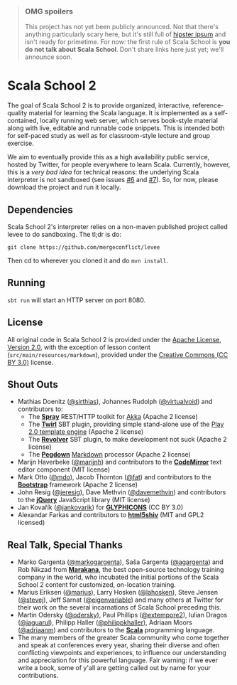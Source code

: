 > ### OMG spoilers
>
> This project has not yet been publicly announced. Not that there's anything particularly scary here, but it's still full of [hipster ipsum](http://hipsteripsum.me/) and isn't ready for primetime. For now: the first rule of Scala School is **you do not talk about Scala School**. Don't share links here just yet; we'll announce soon.

# Scala School 2

The goal of Scala School 2 is to provide organized, interactive, reference-quality material for learning the Scala language. It is implemented as a self-contained, locally running web server, which serves book-style material along with live, editable and runnable code snippets. This is intended both for self-paced study as well as for classroom-style lecture and group exercise.

We aim to eventually provide this as a high availability public service, hosted by Twitter, for people everywhere to learn Scala. Currently, however, this is a *very bad idea* for technical reasons: the underlying Scala interpreter is not sandboxed (see issues [#6](https://github.com/twitter/scala_school2/issues/6) and [#7](https://github.com/twitter/scala_school2/issues/7)). So, for now, please download the project and run it locally.

## Dependencies

Scala School 2's interpreter relies on a non-maven published project called levee to do sandboxing. The tl;dr is do:

`git clone https://github.com/mergeconflict/levee`

Then cd to wherever you cloned it and do `mvn install`.

## Running

`sbt run` will start an HTTP server on port 8080.

## License

All original code in Scala School 2 is provided under the [Apache License, Version 2.0](http://www.apache.org/licenses/LICENSE-2.0.html), with the exception of lesson content (`src/main/resources/markdown`), provided under the [Creative Commons (CC BY 3.0)](http://creativecommons.org/licenses/by/3.0/legalcode) license.

## Shout Outs

* Mathias Doenitz ([@sirthias](https://twitter.com/sirthias)), Johannes Rudolph ([@virtualvoid](https://twitter.com/virtualvoid)) and contributors to:
  * The **[Spray](http://spray.io/)** REST/HTTP toolkit for [Akka](http://akka.io/) (Apache 2 license)
  * The **[Twirl](https://github.com/spray/twirl)** SBT plugin, providing simple stand-alone use of the [Play 2.0 template engine](http://www.playframework.com/documentation/2.0/ScalaTemplates) (Apache 2 license)
  * The **[Revolver](https://github.com/spray/sbt-revolver)** SBT plugin, to make development not suck (Apache 2 license)
  * The **[Pegdown](https://github.com/sirthias/pegdown)** [Markdown](http://daringfireball.net/projects/markdown/) processor (Apache 2 license)
* Marijn Haverbeke ([@marijnh](https://twitter.com/marijnjh)) and contributors to the **[CodeMirror](http://codemirror.net/)** text editor component (MIT license)
* Mark Otto ([@mdo](https://twitter.com/mdo)), Jacob Thornton ([@fat](https://twitter.com/fat)) and contributors to the **[Bootstrap](http://twitter.github.io/bootstrap/)** framework (Apache 2 license)
* John Resig ([@jeresig](https://twitter.com/jeresig)), Dave Methvin ([@davemethvin](https://twitter.com/davemethvin)) and contributors to the **[jQuery](http://jquery.com/)** JavaScript library (MIT license)
* Jan Kovařík ([@jankovarik](https://twitter.com/jankovarik)) for **[GLYPHICONS](http://glyphicons.com/)** (CC BY 3.0)
* Alexandar Farkas and contributors to **[html5shiv](https://github.com/aFarkas/html5shiv)** (MIT and GPL2 licensed)

## Real Talk, Special Thanks

* Marko Gargenta ([@markogargenta](https://twitter.com/MarkoGargenta)), Saša Gargenta ([@agargenta](https://twitter.com/agargenta)) and Rob Nikzad from **[Marakana](http://marakana.com/)**, the best open-source technology training company in the world, who incubated the initial portions of the Scala School 2 content for customized, on-location training.
* Marius Eriksen ([@marius](https://twitter.com/marius)), Larry Hosken ([@lahosken](https://twitter.com/lahosken)), Steve Jensen ([@stevej](https://twitter.com/stevej)), Jeff Sarnat ([@eigenvariable](https://twitter.com/eigenvariable)) and many others at Twitter for their work on the several incarnations of Scala School preceding this.
* Martin Odersky ([@odersky](https://twitter.com/odersky)), Paul Phillips ([@extempore2](https://twitter.com/extempore2)), Iulian Dragos ([@jaguarul](https://twitter.com/jaguarul)), Philipp Haller ([@philippkhaller](https://twitter.com/philippkhaller)), Adriaan Moors ([@adriaanm](https://twitter.com/adriaanm)) and contributors to the **[Scala](http://www.scala-lang.org/)** programming language.
* The many members of the greater Scala community who come together and speak at conferences every year, sharing their diverse and often conflicting viewpoints and experiences, to influence our understanding and appreciation for this powerful language. Fair warning: if we ever write a book, some of y'all are getting called out by name for your contributions.
